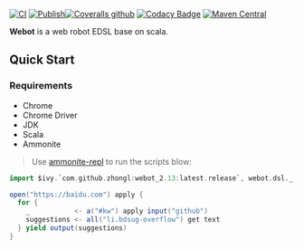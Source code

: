 [![CI](https://github.com/hanabix/webot/actions/workflows/ci.yml/badge.svg)](https://github.com/hanabix/webot/actions/workflows/ci.yml) [![Publish](https://github.com/hanabix/webot/actions/workflows/sbt-release.yml/badge.svg)](https://github.com/hanabix/webot/actions/workflows/sbt-release.yml)[![Coveralls github](https://img.shields.io/coveralls/github/hanabix/webot.svg)](https://coveralls.io/github/hanabix/webot?branch=main) [![Codacy Badge](https://app.codacy.com/project/badge/Grade/61b6a7eb4e63417fbb16f8f4f0c8efba)](https://www.codacy.com/gh/hanabix/webot/dashboard?utm_source=github.com&amp;utm_medium=referral&amp;utm_content=hanabix/webot&amp;utm_campaign=Badge_Grade) [![Maven Central](https://img.shields.io/maven-central/v/com.github.zhongl/webot_2.13)](https://search.maven.org/artifact/com.github.zhongl/webot_2.13)

**Webot** is a web robot EDSL base on scala.

## Quick Start

### Requirements

- Chrome
- Chrome Driver
- JDK
- Scala
- Ammonite

> Use [ammonite-repl](http://ammonite.io/) to run the scripts blow:

```scala
import $ivy.`com.github.zhongl:webot_2.13:latest.release`, webot.dsl._, selenium._

open("https://baidu.com") apply {
  for {
    _           <- a("#kw") apply input("github")
    suggestions <- all("li.bdsug-overflow") get text
  } yield output(suggestions)
}
```


